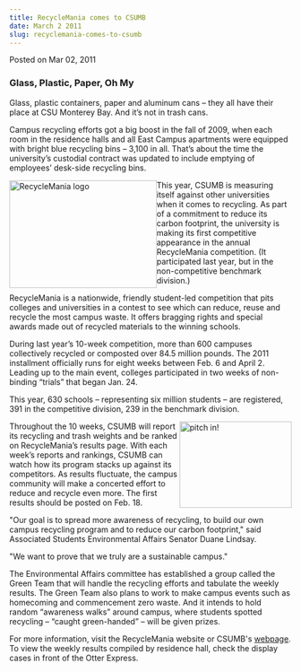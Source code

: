 ```yaml
---
title: RecycleMania comes to CSUMB
date: March 2 2011
slug: recyclemania-comes-to-csumb
---
```


 



<span class="date">Posted on Mar 02, 2011    </span>
<h3>Glass, Plastic, Paper, Oh My</h3>
<p>Glass, plastic containers, paper and aluminum cans &#x2013; they all
have their place at CSU Monterey Bay. And it&#x2019;s not in trash
cans.</p>
<p>Campus recycling efforts got a big boost in the fall of 2009,
when each room in the residence halls and all East Campus
apartments were equipped with bright blue recycling bins &#x2013; 3,100 in
all. That&#x2019;s about the time the university&#x2019;s custodial contract was
updated to include emptying of employees&#x2019; desk-side recycling
bins.</p>
<p><img alt="RecycleMania logo" src="https://news.csumb.edu/sites/default/files/65/attachments/news/images/recyclemania.jpg" style="float:left; width:263px; height:192px">This year, CSUMB is
measuring itself against other universities when it comes to
recycling. As part of a commitment to reduce its carbon footprint,
the university is making its first competitive appearance in the
annual RecycleMania competition. (It participated last year, but in
the non-competitive benchmark division.)</img></p>
<p>RecycleMania is a nationwide, friendly student-led competition
that pits colleges and universities in a contest to see which can
reduce, reuse and recycle the most campus waste. It offers bragging
rights and special awards made out of recycled materials to the
winning schools.</p>
<p>During last year&#x2019;s 10-week competition, more than 600 campuses
collectively recycled or composted over 84.5 million pounds. The
2011 installment officially runs for eight weeks between Feb. 6 and
April 2. Leading up to the main event, colleges participated in two
weeks of non-binding &#x201C;trials&#x201D; that began Jan. 24.</p>
<p>This year, 630 schools &#x2013; representing six million students &#x2013; are
registered, 391 in the competitive division, 239 in the benchmark
division.</p>
<p><img alt="pitch in!" src="https://news.csumb.edu/sites/default/files/65/attachments/news/images/recyclemania-1.jpg" style="float:right; width:200px; height:154px">Throughout the 10
weeks, CSUMB will report its recycling and trash weights and be
ranked on RecycleMania&#x2019;s results page. With each week&#x2019;s reports and
rankings, CSUMB can watch how its program stacks up against its
competitors. As results fluctuate, the campus community will make a
concerted effort to reduce and recycle even more. The first results
should be posted on Feb. 18.</img></p>
<p>&quot;Our goal is to spread more awareness of recycling, to build our
own campus recycling program and to reduce our carbon footprint,&quot;
said Associated Students Environmental Affairs Senator Duane
Lindsay.</p>
<p>&quot;We want to prove that we truly are a sustainable campus.&quot;</p>
<p>The Environmental Affairs committee has established a group
called the Green Team that will handle the recycling efforts and
tabulate the weekly results. The Green Team also plans to work to
make campus events such as homecoming and commencement zero waste.
And it intends to hold random &#x201C;awareness walks&#x201D; around campus,
where students spotted recycling &#x2013; &#x201C;caught green-handed&#x201D; &#x2013; will be
given prizes.</p>
<p>For more information, visit the RecycleMania website or CSUMB&apos;s
<a href="https://ideals.csumb.edu/recyclemania" rel="nofollow">webpage</a>. To view the weekly results compiled by
residence hall, check the display cases in front of the Otter
Express.<br>
&#xA0;</br></p>





```
